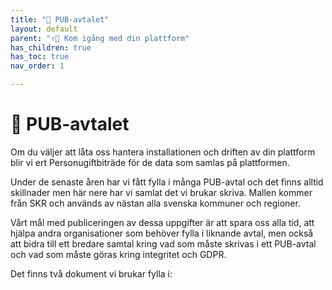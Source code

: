```yaml
---
title: "👀 PUB-avtalet"
layout: default
parent: "✌🏼 Kom igång med din plattform"
has_children: true
has_toc: true
nav_order: 1

---
```

# 👀 PUB-avtalet

Om du väljer att låta oss hantera installationen och driften av din plattform blir vi ert Personugiftbiträde för de data som samlas på plattformen.

Under de senaste åren har vi fått fylla i många PUB-avtal och det finns alltid skillnader men här nere har vi samlat det vi brukar skriva. Mallen kommer från SKR och används av nästan alla svenska kommuner och regioner.

Vårt mål med publiceringen av dessa uppgifter är att spara oss alla tid, att hjälpa andra organisationer som behöver fylla i liknande avtal, men också att bidra till ett bredare samtal kring vad som måste skrivas i ett PUB-avtal och vad som måste göras kring integritet och GDPR.

Det finns två dokument vi brukar fylla i:
